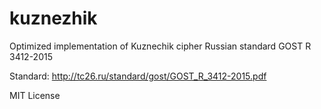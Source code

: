 # kuznezhik
Optimized implementation of Kuznechik cipher Russian standard GOST R 3412-2015

Standard: http://tc26.ru/standard/gost/GOST_R_3412-2015.pdf

MIT License
